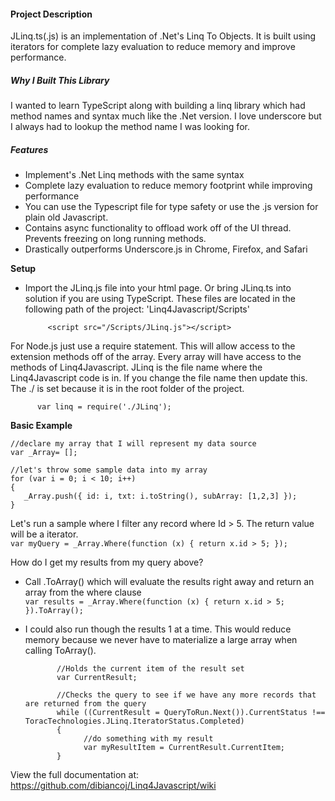 #### Project Description
JLinq.ts(.js) is an implementation of .Net's Linq To Objects. It is built using iterators for complete lazy evaluation to reduce memory and improve performance.

##### Why I Built This Library
I wanted to learn TypeScript along with building a linq library which had method names and syntax much like the .Net version. I love underscore but I always had to lookup the method name I was looking for.

##### Features
* Implement's .Net Linq methods with the same syntax
* Complete lazy evaluation to reduce memory footprint while improving performance
* You can use the Typescript file for type safety or use the .js version for plain old Javascript.
* Contains async functionality to offload work off of the UI thread. Prevents freezing on long running methods.
* Drastically outperforms Underscore.js in Chrome, Firefox, and Safari
 
**Setup**
* Import the JLinq.js file into your html page. Or bring JLinq.ts into solution if you are using TypeScript. These files are located in the following path of the project: 'Linq4Javascript/Scripts'

           <script src="/Scripts/JLinq.js"></script>
           
           
 For Node.js just use a require statement. This will allow access to the extension methods off of the array. Every array will have access to the methods of Linq4Javascript. JLinq is the file name where the Linq4Javascript code is in. If you change the file name then update this. The ./ is set because it is in the root folder of the project.
 
          var linq = require('./JLinq'); 

**Basic Example**

    //declare my array that I will represent my data source  
    var _Array= [];    

    //let's throw some sample data into my array  
    for (var i = 0; i < 10; i++)    
    {   
       _Array.push({ id: i, txt: i.toString(), subArray: [1,2,3] });    
    }  

Let's run a sample where I filter any record where Id > 5. The return value will be a iterator.   
`var myQuery = _Array.Where(function (x) { return x.id > 5; });`

How do I get my results from my query above?  
* Call .ToArray() which will evaluate the results right away and return an array from the where clause  
`var results = _Array.Where(function (x) { return x.id > 5; }).ToArray();`

* I could also run though the results 1 at a time. This would reduce memory because we never have to materialize a large array when calling ToArray().  

             //Holds the current item of the result set  
             var CurrentResult;

             //Checks the query to see if we have any more records that are returned from the query
             while ((CurrentResult = QueryToRun.Next()).CurrentStatus !== ToracTechnologies.JLinq.IteratorStatus.Completed)   
             {    
                   //do something with my result   
                   var myResultItem = CurrentResult.CurrentItem;     
             }



View the full documentation at: https://github.com/dibiancoj/Linq4Javascript/wiki
